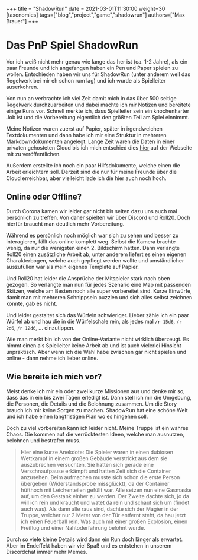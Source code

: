 +++
title = "ShadowRun"
date = 2021-03-01T11:30:00
weight=30
[taxonomies]
tags=["blog","project","game","shadowrun"]
authors=["Max Brauer"]
+++

# Das PnP Spiel ShadowRun

Vor ich weiß nicht mehr genau wie lange das her ist (ca. 1-2 Jahre), als ein paar Freunde und ich
angefangen haben ein Pen und Paper spielen zu wollen. Entschieden haben wir uns für ShadowRun
(unter anderem weil das Regelwerk bei mir eh schon rum lag) und ich wurde als Spielleiter
auserkohren.

<!-- more -->

Von nun an verbrachte ich viel Zeit damit mich in das über 500 seitige Regelwerk durchzuarbeiten und
dabei machte ich mir Notizen und bereitete einige Runs vor. Schnell merkte ich, dass Spielleiter
sein ein knochenharter Job ist und die Vorbereitung eigentlich den größten Teil am Spiel einnimmt.

Meine Notizen waren zuerst auf Papier, später in irgendwelchen Textdokumenten und dann habe ich
mir eine Struktur in mehreren Markdowndokumenten angelegt. Lange Zeit waren die Daten in einer
privaten gehosteten Cloud bis ich mich entschied dies [hier](@/projects/shadowrun/rules/_index.md)
auf der Webseite mit zu veröffentlichen.

Außerdem erstellte ich noch ein paar Hilfsdokumente, welche einen die Arbeit erleichtern soll.
Derzeit sind die nur für meine Freunde über die Cloud erreichbar, aber vielleicht lade ich die
hier auch noch hoch.

## Online oder Offline?

Durch Corona kamen wir leider gar nicht bis selten dazu uns auch mal persönlich zu treffen. Von
daher spielten wir über Discord und Roll20. Doch hierfür braucht man deutlich mehr Vorbereitung.

Während es persönlich noch möglich war sich zu sehen und besser zu interagieren, fällt das online
komplett weg. Selbst die Kamera brachte wenig, da nur die wenigsten einen 2. Bildschirm hatten.
Dann verlangte Roll20 einen zusätzliche Arbeit ab, unter anderem liefert es einen eigenen
Charakterbogen, welche auch gepflegt werden wollte und umständlicher auszufüllen war als mein
eigenes Template auf Papier.

Und Roll20 hat leider die Ansprüche der Mitspieler stark nach oben gezogen. So verlangte man nun
für jedes Szenario eine Map mit passenden Skitzen, welche am Besten noch alle super vorbereitet
sind. Kurze Einwürfe, damit man mit mehreren Schnippseln puzzlen und sich alles selbst zeichnen
konnte, gab es nicht.

Und leider gestaltet sich das Würfeln schwieriger. Lieber zähle ich ein paar Würfel ab und hau die
in die Würfelschale rein, als jedes mal `/r 15d6`, `/r 2d6`, `/r 12d6`, ... einzutippen.

Wie man merkt bin ich von der Online-Variante nicht wirklich überzeugt. Es nimmt einen als
Spielleiter keine Arbeit ab und ist auch vielerlei Hinsicht unpraktisch. Aber wenn ich die Wahl
habe zwischen gar nicht spielen und online - dann nehme ich lieber online.

## Wie bereite ich mich vor?

Meist denke ich mir ein oder zwei kurze Missionen aus und denke mir so, dass das in ein bis zwei
Tagen erledigt ist. Dann stell ich mir die Umgebung, die Personen, die Details und die Belohnung
zusammen. Um die Story brauch ich mir keine Sorgen zu machen. ShadowRun hat eine schöne Welt und
ich habe einen langfristigen Plan wo es hingehen soll.

Doch zu viel vorbereiten kann ich leider nicht. Meine Truppe ist ein wahres Chaos. Die kommen auf
die verrücktesten Ideen, welche man ausnutzen, belohnen und bestrafen muss.

> Hier eine kurze Anekdote: Die Spieler waren in einen dubiosen Wettkampf in einem großen Gebäude
> verstrickt aus dem sie auszubrechen versuchten. Sie hatten sich gerade eine Verschnaufpause
> erkämpft und hatten Zeit sich die Container anzusehen. Beim aufmachen musste sich schon die erste
> Person übergeben (Widerstandsprobe missglückt), da der Container hüfthoch mit Leichenteilen
> gefüllt war. Alle setzen nun eine Gasmaske auf, um den Gestank einher zu werden.
> Der Zweite dachte sich, jo da will ich rein und kraucht und watet da rein und schaut
> sich um (findet auch was). Als dann alle raus sind, dachte sich der Magier in der Truppe, welcher
> nur 2 Meter von der Tür entfernt steht, da hau jetzt ich einen Feuerball rein. Was auch mit einer
> großen Explosion, einen Freiflug und einer Nahtoderfahrung belohnt wurde.

Durch so viele kleine Details wird dann ein Run doch länger als erwartet. Aber im Endeffekt haben
wir viel Spaß und es entstehen in unserem Discordchat immer mehr Memes.
